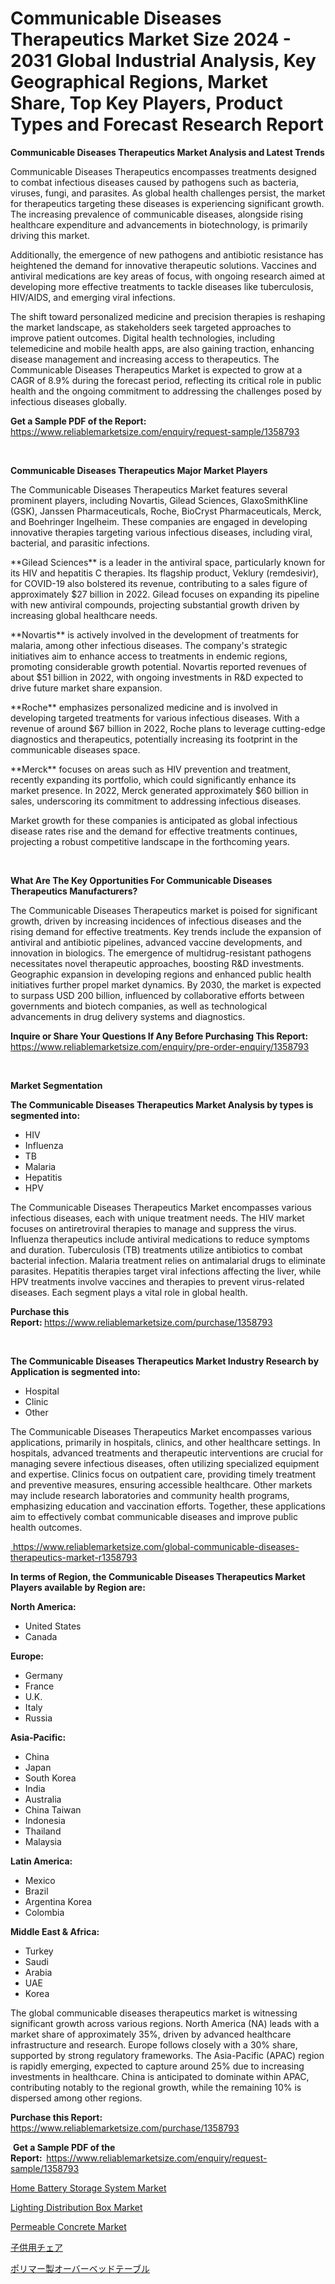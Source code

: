 <p><h1>Communicable Diseases Therapeutics Market Size 2024 - 2031 Global Industrial Analysis, Key Geographical Regions, Market Share, Top Key Players, Product Types and Forecast Research Report</h1></p><p><strong>Communicable Diseases Therapeutics Market Analysis and Latest Trends</strong></p>
<p><p>Communicable Diseases Therapeutics encompasses treatments designed to combat infectious diseases caused by pathogens such as bacteria, viruses, fungi, and parasites. As global health challenges persist, the market for therapeutics targeting these diseases is experiencing significant growth. The increasing prevalence of communicable diseases, alongside rising healthcare expenditure and advancements in biotechnology, is primarily driving this market.</p><p>Additionally, the emergence of new pathogens and antibiotic resistance has heightened the demand for innovative therapeutic solutions. Vaccines and antiviral medications are key areas of focus, with ongoing research aimed at developing more effective treatments to tackle diseases like tuberculosis, HIV/AIDS, and emerging viral infections.</p><p>The shift toward personalized medicine and precision therapies is reshaping the market landscape, as stakeholders seek targeted approaches to improve patient outcomes. Digital health technologies, including telemedicine and mobile health apps, are also gaining traction, enhancing disease management and increasing access to therapeutics. The Communicable Diseases Therapeutics Market is expected to grow at a CAGR of 8.9% during the forecast period, reflecting its critical role in public health and the ongoing commitment to addressing the challenges posed by infectious diseases globally.</p></p>
<p><strong>Get a Sample PDF of the Report:&nbsp;</strong> <a href="https://www.reliablemarketsize.com/enquiry/request-sample/1358793">https://www.reliablemarketsize.com/enquiry/request-sample/1358793</a></p>
<p>&nbsp;</p>
<p><strong>Communicable Diseases Therapeutics Major Market Players</strong></p>
<p><p>The Communicable Diseases Therapeutics Market features several prominent players, including Novartis, Gilead Sciences, GlaxoSmithKline (GSK), Janssen Pharmaceuticals, Roche, BioCryst Pharmaceuticals, Merck, and Boehringer Ingelheim. These companies are engaged in developing innovative therapies targeting various infectious diseases, including viral, bacterial, and parasitic infections. </p><p>**Gilead Sciences** is a leader in the antiviral space, particularly known for its HIV and hepatitis C therapies. Its flagship product, Veklury (remdesivir), for COVID-19 also bolstered its revenue, contributing to a sales figure of approximately $27 billion in 2022. Gilead focuses on expanding its pipeline with new antiviral compounds, projecting substantial growth driven by increasing global healthcare needs.</p><p>**Novartis** is actively involved in the development of treatments for malaria, among other infectious diseases. The company's strategic initiatives aim to enhance access to treatments in endemic regions, promoting considerable growth potential. Novartis reported revenues of about $51 billion in 2022, with ongoing investments in R&D expected to drive future market share expansion.</p><p>**Roche** emphasizes personalized medicine and is involved in developing targeted treatments for various infectious diseases. With a revenue of around $67 billion in 2022, Roche plans to leverage cutting-edge diagnostics and therapeutics, potentially increasing its footprint in the communicable diseases space.</p><p>**Merck** focuses on areas such as HIV prevention and treatment, recently expanding its portfolio, which could significantly enhance its market presence. In 2022, Merck generated approximately $60 billion in sales, underscoring its commitment to addressing infectious diseases.</p><p>Market growth for these companies is anticipated as global infectious disease rates rise and the demand for effective treatments continues, projecting a robust competitive landscape in the forthcoming years.</p></p>
<p>&nbsp;</p>
<p><strong>What Are The Key Opportunities For Communicable Diseases Therapeutics Manufacturers?</strong></p>
<p><p>The Communicable Diseases Therapeutics market is poised for significant growth, driven by increasing incidences of infectious diseases and the rising demand for effective treatments. Key trends include the expansion of antiviral and antibiotic pipelines, advanced vaccine developments, and innovation in biologics. The emergence of multidrug-resistant pathogens necessitates novel therapeutic approaches, boosting R&D investments. Geographic expansion in developing regions and enhanced public health initiatives further propel market dynamics. By 2030, the market is expected to surpass USD 200 billion, influenced by collaborative efforts between governments and biotech companies, as well as technological advancements in drug delivery systems and diagnostics.</p></p>
<p><strong>Inquire or Share Your Questions If Any Before Purchasing This Report:</strong> <a href="https://www.reliablemarketsize.com/enquiry/pre-order-enquiry/1358793">https://www.reliablemarketsize.com/enquiry/pre-order-enquiry/1358793</a></p>
<p>&nbsp;</p>
<p><strong>Market Segmentation</strong></p>
<p><strong>The Communicable Diseases Therapeutics Market Analysis by types is segmented into:</strong></p>
<p><ul><li>HIV</li><li>Influenza</li><li>TB</li><li>Malaria</li><li>Hepatitis</li><li>HPV</li></ul></p>
<p><p>The Communicable Diseases Therapeutics Market encompasses various infectious diseases, each with unique treatment needs. The HIV market focuses on antiretroviral therapies to manage and suppress the virus. Influenza therapeutics include antiviral medications to reduce symptoms and duration. Tuberculosis (TB) treatments utilize antibiotics to combat bacterial infection. Malaria treatment relies on antimalarial drugs to eliminate parasites. Hepatitis therapies target viral infections affecting the liver, while HPV treatments involve vaccines and therapies to prevent virus-related diseases. Each segment plays a vital role in global health.</p></p>
<p><strong>Purchase this Report:&nbsp;</strong><a href="https://www.reliablemarketsize.com/purchase/1358793">https://www.reliablemarketsize.com/purchase/1358793</a></p>
<p>&nbsp;</p>
<p><strong>The Communicable Diseases Therapeutics Market Industry Research by Application is segmented into:</strong></p>
<p><ul><li>Hospital</li><li>Clinic</li><li>Other</li></ul></p>
<p><p>The Communicable Diseases Therapeutics Market encompasses various applications, primarily in hospitals, clinics, and other healthcare settings. In hospitals, advanced treatments and therapeutic interventions are crucial for managing severe infectious diseases, often utilizing specialized equipment and expertise. Clinics focus on outpatient care, providing timely treatment and preventive measures, ensuring accessible healthcare. Other markets may include research laboratories and community health programs, emphasizing education and vaccination efforts. Together, these applications aim to effectively combat communicable diseases and improve public health outcomes.</p></p>
<p><a href="https://www.reliablemarketsize.com/global-communicable-diseases-therapeutics-market-r1358793">&nbsp;https://www.reliablemarketsize.com/global-communicable-diseases-therapeutics-market-r1358793</a></p>
<p><strong>In terms of Region, the Communicable Diseases Therapeutics Market Players available by Region are:</strong></p>
<p>
    <p> <strong> North America: </strong>
        <ul>
            <li>United States</li>
            <li>Canada</li>
        </ul>
        </p> 
    <p> <strong> Europe: </strong>
        <ul>
            <li>Germany</li>
            <li>France</li>
            <li>U.K.</li>
            <li>Italy</li>
            <li>Russia</li>
        </ul>
        </p> 
    <p> <strong> Asia-Pacific: </strong>
        <ul>
            <li>China</li>
            <li>Japan</li>
            <li>South Korea</li>
            <li>India</li>
            <li>Australia</li>
            <li>China Taiwan</li>
            <li>Indonesia</li>
            <li>Thailand</li>
            <li>Malaysia</li>
        </ul>
        </p> 
    <p> <strong> Latin America: </strong>
        <ul>
            <li>Mexico</li>
            <li>Brazil</li>
            <li>Argentina Korea</li>
            <li>Colombia</li>
        </ul>
        </p> 
    <p> <strong> Middle East & Africa: </strong>
        <ul>
            <li>Turkey</li>
            <li>Saudi</li>
            <li>Arabia</li>
            <li>UAE</li>
            <li>Korea</li>
        </ul>
    </p>
    </p>
<p><p>The global communicable diseases therapeutics market is witnessing significant growth across various regions. North America (NA) leads with a market share of approximately 35%, driven by advanced healthcare infrastructure and research. Europe follows closely with a 30% share, supported by strong regulatory frameworks. The Asia-Pacific (APAC) region is rapidly emerging, expected to capture around 25% due to increasing investments in healthcare. China is anticipated to dominate within APAC, contributing notably to the regional growth, while the remaining 10% is dispersed among other regions.</p></p>
<p><strong>Purchase this Report: </strong><a href="https://www.reliablemarketsize.com/purchase/1358793">https://www.reliablemarketsize.com/purchase/1358793</a></p>
<p>&nbsp;<strong>Get a Sample PDF of the Report:&nbsp;&nbsp;</strong><a href="https://www.reliablemarketsize.com/enquiry/request-sample/1358793">https://www.reliablemarketsize.com/enquiry/request-sample/1358793</a></p>
<p><strong></strong></p>
<p><p><a href="https://www.linkedin.com/pulse/home-battery-storage-system-market-overview-regional-outlook-upmqe?trackingId=Hv8e7vtgT3u%2BgOjn1zQAsQ%3D%3D">Home Battery Storage System Market</a></p><p><a href="https://www.linkedin.com/pulse/lighting-distribution-box-market-share-size-trends-industry-j6nne?trackingId=a4TqNjjiQ6iXu6eq%2FkMi%2Bg%3D%3D">Lighting Distribution Box Market</a></p><p><a href="https://issuu.com/reportprime-2/docs/permeable-concrete-market-size-2030_326781d8d993d3">Permeable Concrete Market</a></p><p><a href="https://medium.com/@faykainzxn3w/children-chairs-market-%E3%81%AF-%E3%82%B3%E3%82%B9%E3%83%88%E7%AE%A1%E7%90%86%E3%81%A8%E5%8A%B9%E7%8E%87%E5%90%91%E4%B8%8A%E3%82%92%E5%84%AA%E5%85%88%E3%81%97%E3%81%BE%E3%81%99-%E3%81%95%E3%82%89%E3%81%AB-%E5%A0%B1%E5%91%8A%E6%9B%B8%E3%81%AF%E5%B8%82%E5%A0%B4%E3%81%AE%E9%9C%80%E8%A6%81%E9%9D%A2%E3%81%A8%E4%BE%9B%E7%B5%A6%E9%9D%A2%E3%81%AE%E4%B8%A1%E6%96%B9%E3%82%92%E3%82%AB%E3%83%90%E3%83%BC%E3%81%97%E3%81%A6%E3%81%84%E3%81%BE%E3%81%99-children-chairs-%E5%B8%82%E5%A0%B4%E3%81%AF-0fa295ae5678">子供用チェア</a></p><p><a href="https://medium.com/@fcgdf6fd5/polymer-overbed-tables-market-%E3%81%AF-%E3%82%B3%E3%82%B9%E3%83%88%E7%AE%A1%E7%90%86%E3%81%A8%E5%8A%B9%E7%8E%87%E5%90%91%E4%B8%8A%E3%82%92%E5%84%AA%E5%85%88%E3%81%97%E3%81%BE%E3%81%99-%E3%81%95%E3%82%89%E3%81%AB-%E5%A0%B1%E5%91%8A%E6%9B%B8%E3%81%AF%E5%B8%82%E5%A0%B4%E3%81%AE%E9%9C%80%E8%A6%81%E9%9D%A2%E3%81%A8%E4%BE%9B%E7%B5%A6%E9%9D%A2%E3%81%AE%E4%B8%A1%E6%96%B9%E3%82%92%E3%82%AB%E3%83%90%E3%83%BC%E3%81%97%E3%81%A6%E3%81%84%E3%81%BE%E3%81%99-polymer-overbed-09b00554a14d">ポリマー製オーバーベッドテーブル</a></p></p>